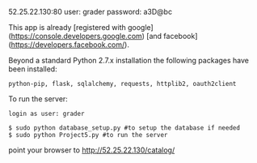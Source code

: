 52.25.22.130:80
user: grader
password: a3D@bc

This app is already [registered with google] (https://console.developers.google.com) 
[and facebook] (https://developers.facebook.com/).

Beyond a standard Python 2.7.x installation the following packages have been installed:

    python-pip, flask, sqlalchemy, requests, httplib2, oauth2client

To run the server:

	login as user: grader

    $ sudo python database_setup.py #to setup the database if needed
    $ sudo python Project5.py #to run the server

point your browser to http://52.25.22.130/catalog/

